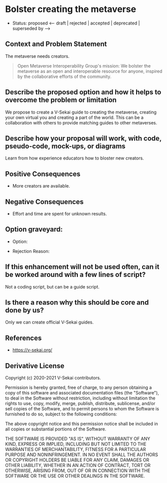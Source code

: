 # Bolster creating the metaverse

- Status: proposed <-- draft | rejected | accepted | deprecated | superseded by -->

## Context and Problem Statement

The metaverse needs creators.

> Open Metaverse Interoperability Group's mission: We bolster the metaverse as an open and interoperable resource for anyone, inspired by the collaborative efforts of the community.

## Describe the proposed option and how it helps to overcome the problem or limitation

We propose to create a V-Sekai guide to creating the metaverse, creating your own virtual you and creating a part of the world. This can be a collaboration with others to provide matching guides to other metaverses.

## Describe how your proposal will work, with code, pseudo-code, mock-ups, or diagrams

Learn from how experience educators how to bloster new creators.

## Positive Consequences <!-- optional -->

- More creators are available.

## Negative Consequences <!-- optional -->

- Effort and time are spent for unknown results.

## Option graveyard: <!-- same as above -->

- Option:
<!-- [List the proposed options no longer open for consideration.] -->
- Rejection Reason:
<!-- [List the reasons for the rejection: (the Bad traits)] -->

## If this enhancement will not be used often, can it be worked around with a few lines of script?

Not a coding script, but can be a guide script.

## Is there a reason why this should be core and done by us?

Only we can create official V-Sekai guides.

## References <!-- optional -->

- https://v-sekai.org/

## Derivative License

Copyright (c) 2020-2021 V-Sekai contributors.

Permission is hereby granted, free of charge, to any person obtaining a copy
of this software and associated documentation files (the "Software"), to deal
in the Software without restriction, including without limitation the rights
to use, copy, modify, merge, publish, distribute, sublicense, and/or sell
copies of the Software, and to permit persons to whom the Software is
furnished to do so, subject to the following conditions:

The above copyright notice and this permission notice shall be included in all
copies or substantial portions of the Software.

THE SOFTWARE IS PROVIDED "AS IS", WITHOUT WARRANTY OF ANY KIND, EXPRESS OR
IMPLIED, INCLUDING BUT NOT LIMITED TO THE WARRANTIES OF MERCHANTABILITY,
FITNESS FOR A PARTICULAR PURPOSE AND NONINFRINGEMENT. IN NO EVENT SHALL THE
AUTHORS OR COPYRIGHT HOLDERS BE LIABLE FOR ANY CLAIM, DAMAGES OR OTHER
LIABILITY, WHETHER IN AN ACTION OF CONTRACT, TORT OR OTHERWISE, ARISING FROM,
OUT OF OR IN CONNECTION WITH THE SOFTWARE OR THE USE OR OTHER DEALINGS IN THE
SOFTWARE.
